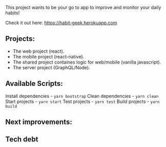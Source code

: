 This project wants to be your go to app to improve and monitor your daily habits!

Check it out here: https://habit-geek.herokuapp.com

## Projects:

- The web project (react).
- The mobile project (react-native).
- The shared project containes logic for web/mobile (vanilla javascript).
- The server project (GraphQL/Node).

## Available Scripts:

Install dependencies - `yarn bootstrap`
Clean dependencies - `yarn clean`
Start projects - `yarn start`
Test projects - `yarn test`
Build projects - `yarn build`

## Next improvements:

## Tech debt
